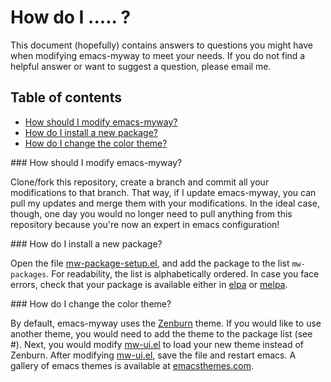 # How do I ..... ?

This document (hopefully) contains answers to questions you might have when modifying emacs-myway to meet your needs.
If you do not find a helpful answer or want to suggest a question, please email me.

## Table of contents

* [How should I modify emacs-myway?](#modify)
* [How do I install a new package?](#install-package)
* [How do I change the color theme?](#change-theme)

<a name="modify"/>
### How should I modify emacs-myway?

Clone/fork this repository, create a branch and commit all your modifications to that branch.
That way, if I update emacs-myway, you can pull my updates and merge them with your modifications.
In the ideal case, though, one day you would no longer need to pull anything from this repository because you're now an expert in emacs configuration!

<a name="install-package"/>
### How do I install a new package?

Open the file [mw-package-setup.el](../bootstrap/mw-package-setup.el), and add the package to the list `mw-packages`.
For readability, the list is alphabetically ordered.
In case you face errors, check that your package is available either in [elpa](https://elpa.gnu.org) or [melpa](https://melpa.org).

<a name="change-theme"/>
### How do I change the color theme?

By default, emacs-myway uses the [Zenburn](https://github.com/bbatsov/zenburn-emacs) theme.
If you would like to use another theme, you would need to add the theme to the package list (see #).
Next, you would modify [mw-ui.el](../customizations/mw-ui.el) to load your new theme instead of Zenburn.
After modifying [mw-ui.el](../customizations/mw-ui.el), save the file and restart emacs.
A gallery of emacs themes is available at [emacsthemes.com](https://emacsthemes.com).
